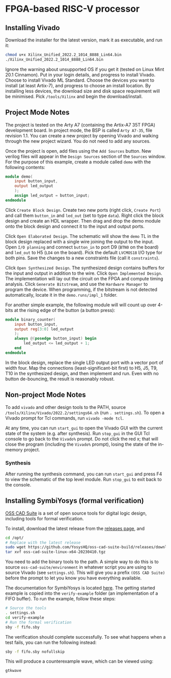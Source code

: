 # FPGA-based RISC-V processor

## Installing Vivado

Download the installer for the latest version, mark it as executable, and run it:

```bash
chmod u+x Xilinx_Unified_2022.2_1014_8888_Lin64.bin
./Xilinx_Unified_2022.2_1014_8888_Lin64.bin
```

Ignore the warning about unsupported OS if you get it (tested on Linux Mint 20.1 Cinnamon). Put in your login details, and progress to install Vivado. Choose to install Vivado ML Standard. Choose the devices you want to install (at least Artix-7), and progress to choose an install location. By installing less devices, the download size and disk space requirement will be minimised. Pick `/tools/Xilinx` and begin the download/install.

## Project Mode Notes

The project is tested on the Arty A7 (containing the Artix-A7 35T FPGA) development board. In project mode, the BSP is called `Arty A7-35`, file revision 1.1. You can create a new project by opening Vivado and walking through the new project wizard. You do not need to add any sources.

Once the project is open, add files using the `Add Sources` button. New verilog files will appear in the `Design Sources` section of the `Sources` window. For the purpose of this example, create a module called `demo` with the following contents:

```verilog
module demo(
    input button_input,
    output led_output
    );
    assign led_output = button_input;
endmodule
```

Click `Create Block Design`. Create two new ports (right click, `Create Port`) and call them `button_in` and `led_out` (set to type `data`). Right click the block design and create an HDL wrapper. Then drag and drop the demo module onto the block design and connect it to the input and output ports.

Click `Open Elaborated Design`. The schematic will show the `demo` TL in the block design replaced with a single wire joining the output to the input. Open `I/O planning` and connect `button_in` to port D9 (`BTN0` on the board) and `led_out` to H5 (`LD4` on the board). Pick the default `LVCMOS18` I/O type for both pins. Save the changes to a new constraints file (call it `constraints`).

Click `Open Synthesized Design`. The synthesized design contains buffers for the input and output in addition to the wire. Click `Open Implemented Design`. The implementation will lay out the circuit on the FPGA and compute timing analysis. Click `Generate Bitstream`, and use the `Hardware Manager` to program the device. When programming, if the bitstream is not detected automatically, locate it in the `demo.runs/impl_1` folder. 

For another simple example, the following module will will count up over 4-bits at the rising edge of the button (a button press):

```verilog
module binary_counter(
    input button_input,
    output reg[3:0] led_output
    );
    always @(posedge button_input) begin
        led_output <= led_output + 1;
    end
endmodule
```

In the block design, replace the single LED output port with a vector port of width four. Map the connections (least-significant-bit first) to H5, J5, T9, T10 in the synthesized design, and then implement and run. Even with no button de-bouncing, the result is reasonably robust.

## Non-project Mode Notes

To add `vivado` and other design tools to the PATH, source `/tools/Xilinx/Vivado/2022.2/settings64.sh` (run `. settings.sh`). To open a Vivado prompt for Tcl commands, run `vivado -mode tcl`.

At any time, you can run `start_gui` to open the Vivado GUI with the current state of the system (e.g. after synthesis). Run `stop_gui` in the GUI Tcl console to go back to the `Vivado%` prompt. Do not click the red x; that will close the program (including the `Vivado%` prompt), losing the state of the in-memory project.

### Synthesis

After running the synthesis command, you can run `start_gui` and press F4 to view the schematic of the top level module. Run `stop_gui` to exit back to the console.

## Installing SymbiYosys (formal verification)

[OSS CAD Suite](https://github.com/YosysHQ/oss-cad-suite-build) is a set of open source tools for digital logic design, including tools for formal verification.

To install, download the latest release from the [releases page](https://github.com/YosysHQ/oss-cad-suite-build/releases), and 

```bash
cd /opt/
# Replace with the latest release 
sudo wget https://github.com/YosysHQ/oss-cad-suite-build/releases/download/2023-04-10/oss-cad-suite-linux-x64-20230410.tgz
tar xvf oss-cad-suite-linux-x64-20230410.tgz 
```

You need to add the binary tools to the path. A simple way to do this is to source `oss-cad-suite/environment` in whatever script you are using to source Vivado (see `settings.sh`). This will give you a prefix `(OSS CAD Suite)` before the prompt to let you know you have everything available.

The documentation for SymbiYosys is located [here](https://yosyshq.readthedocs.io/projects/sby/en/latest/install.html). The getting started example is copied into the `verify-example` folder (an implementation of a FIFO buffer). To run the example, follow these steps:

```bash
# Source the tools
. settings.sh
cd verify-example
# Run the formal verification
sby -f fifo.sby
```

The verification should complete successfully. To see what happens when a test fails, you can run the following instead:

```bash
sby -f fifo.sby nofullskip
```

This will produce a counterexample wave, which can be viewed using:

```bash
gtkwave 
```


